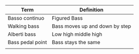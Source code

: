 | Term             | Definition                     |
| ---------------- | ------------------------------ |
| Basso continuo   | Figured Bass                   |
| Walking bass     | Bass moves up and down by step |
| Alberti bass     | Low high middle high           |
| Bass pedal point | Bass stays the same            |
|                  |                                |
